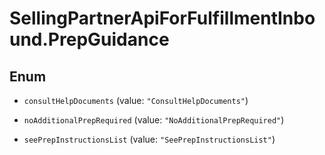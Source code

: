 # SellingPartnerApiForFulfillmentInbound.PrepGuidance

## Enum


* `consultHelpDocuments` (value: `"ConsultHelpDocuments"`)

* `noAdditionalPrepRequired` (value: `"NoAdditionalPrepRequired"`)

* `seePrepInstructionsList` (value: `"SeePrepInstructionsList"`)


